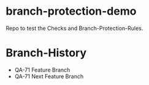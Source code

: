 # branch-protection-demo
Repo to test the Checks and Branch-Protection-Rules.

# Branch-History
* QA-71 Feature Branch
* QA-71 Next Feature Branch
